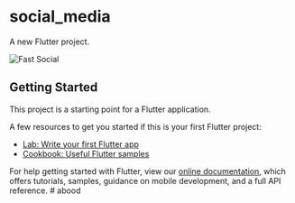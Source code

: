 # social_media

A new Flutter project.

![Fast Social](https://user-images.githubusercontent.com/108322649/190510352-2e8f62ed-202a-41e5-9acf-2a3f1b48a261.jpg)


## Getting Started

This project is a starting point for a Flutter application.

A few resources to get you started if this is your first Flutter project:

- [Lab: Write your first Flutter app](https://flutter.dev/docs/get-started/codelab)
- [Cookbook: Useful Flutter samples](https://flutter.dev/docs/cookbook)

For help getting started with Flutter, view our
[online documentation](https://flutter.dev/docs), which offers tutorials,
samples, guidance on mobile development, and a full API reference.
#   a b o o d  
 